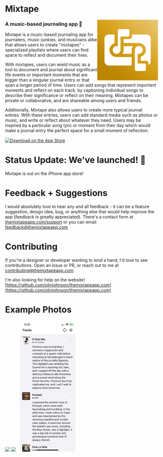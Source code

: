 # Mixtape 

<img src="mixtape/Assets.xcassets/AppIcon.appiconset/Mixtape icon copy 6.png" alt="app icon" width=200 align="right">

### A music-based journaling app 🎸

Mixtape is a music-based journaling app for journalers, music-junkies, and musicians alike that allows users to create "mixtapes" - specialized playlists where users can find space to reflect and document their lives.

With mixtapes, users can wield music as a tool to document and journal about significant life events or important moments that are bigger than a singular journal entry or that span a longer period of time. Users can add songs that represent important moments and reflect on each track, by captioning individual songs to describe their significance or reflect on their meaning. Mixtapes can be private or collaborative, and are shareable among users and friends.

Additionally, Mixtape also allows users to create more typical journal entries. With these entries, users can add standard media such as photos or music, and write or reflect about whatever they need. Users may be inspired by a particular song lyric or moment from their day which would make a journal entry the perfect space for a small moment of reflection.

<Embed>
    <a href="https://apps.apple.com/us/app/mixtape-a-music-based-journal/id6740045350?itscg=30200&itsct=apps_box_badge&mttnsubad=6740045350" style="display: inline-block;">
    <img src="https://toolbox.marketingtools.apple.com/api/v2/badges/download-on-the-app-store/black/en-us?releaseDate=1736294400" alt="Download on the App Store" style="width: 150px; height: 50px; vertical-align: middle; object-fit: contain;" />
    </a>
</Embed>

# Status Update: We've launched! 🎉

Mixtape is out on the iPhone app store!

# Feedback + Suggestions

I would absolutely love to hear any and all feedback - it can be a feature suggestion, design idea, bug, or anything else that would help improve the app (feedback is greatly appreciated). There's a contact form at [themixtapeapp.com/support](https://themixtapeapp.com/support) or you can email feedback@themixtapeapp.com

# Contributing

If you're a designer or developer wanting to lend a hand, I'd love to see contributions. Open an issue or PR, or reach out to me at contributing@themixtapeapp.com.

I'm also looking for help on the website! [https://github.com/olinjohnson/themixtapeapp.com](https://github.com/olinjohnson/themixtapeapp.com)

# Example Photos
<p float="left">
  <img src="example_photos/IMG_3250.PNG" width=200>
  <img src="example_photos/IMG_3248.PNG" width=200>
  <img src="example_photos/IMG_3249.PNG" width=200>
</p>
<!-- ![title image](splash.png) -->
